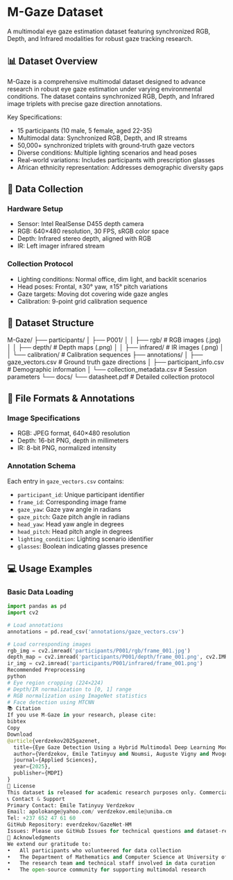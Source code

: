 # M-Gaze Dataset

A multimodal eye gaze estimation dataset featuring synchronized RGB, Depth, and Infrared modalities for robust gaze tracking research.

## 📊 Dataset Overview

M-Gaze is a comprehensive multimodal dataset designed to advance research in robust eye gaze estimation under varying environmental conditions. The dataset contains synchronized RGB, Depth, and Infrared image triplets with precise gaze direction annotations.

Key Specifications:
- 15 participants (10 male, 5 female, aged 22-35)
- Multimodal data: Synchronized RGB, Depth, and IR streams
- 50,000+ synchronized triplets with ground-truth gaze vectors
- Diverse conditions: Multiple lighting scenarios and head poses
- Real-world variations: Includes participants with prescription glasses
- African ethnicity representation: Addresses demographic diversity gaps

## 🔬 Data Collection

### Hardware Setup
- Sensor: Intel RealSense D455 depth camera
- RGB: 640×480 resolution, 30 FPS, sRGB color space
- Depth: Infrared stereo depth, aligned with RGB
- IR: Left imager infrared stream

### Collection Protocol
- Lighting conditions: Normal office, dim light, and backlit scenarios
- Head poses: Frontal, ±30° yaw, ±15° pitch variations
- Gaze targets: Moving dot covering wide gaze angles
- Calibration: 9-point grid calibration sequence

## 📁 Dataset Structure
M-Gaze/
├── participants/
│ ├── P001/
│ │ ├── rgb/ # RGB images (.jpg)
│ │ ├── depth/ # Depth maps (.png)
│ │ ├── infrared/ # IR images (.png)
│ │ └── calibration/ # Calibration sequences
├── annotations/
│ ├── gaze_vectors.csv # Ground truth gaze directions
│ ├── participant_info.csv # Demographic information
│ └── collection_metadata.csv # Session parameters
└── docs/
└── datasheet.pdf # Detailed collection protocol

## 📄 File Formats & Annotations

### Image Specifications
- RGB: JPEG format, 640×480 resolution
- Depth: 16-bit PNG, depth in millimeters
- IR: 8-bit PNG, normalized intensity

### Annotation Schema
Each entry in `gaze_vectors.csv` contains:
- `participant_id`: Unique participant identifier
- `frame_id`: Corresponding image frame
- `gaze_yaw`: Gaze yaw angle in radians
- `gaze_pitch`: Gaze pitch angle in radians
- `head_yaw`: Head yaw angle in degrees
- `head_pitch`: Head pitch angle in degrees
- `lighting_condition`: Lighting scenario identifier
- `glasses`: Boolean indicating glasses presence

## 💻 Usage Examples

### Basic Data Loading
```python
import pandas as pd
import cv2

# Load annotations
annotations = pd.read_csv('annotations/gaze_vectors.csv')

# Load corresponding images
rgb_img = cv2.imread('participants/P001/rgb/frame_001.jpg')
depth_map = cv2.imread('participants/P001/depth/frame_001.png', cv2.IMREAD_ANYDEPTH)
ir_img = cv2.imread('participants/P001/infrared/frame_001.png')
Recommended Preprocessing
python
# Eye region cropping (224×224)
# Depth/IR normalization to [0, 1] range
# RGB normalization using ImageNet statistics
# Face detection using MTCNN
📚 Citation
If you use M-Gaze in your research, please cite:
bibtex
Copy
Download
@article{verdzekov2025gazenet,
  title={Eye Gaze Detection Using a Hybrid Multimodal Deep Learning Model for Assistive Technology},
  author={Verdzekov, Emile Tatinyuy and Noumsi, Auguste Vigny and Mvogo, Joseph and Fono, Louis Aimé},
  journal={Applied Sciences},
  year={2025},
  publisher={MDPI}
}
📄 License
This dataset is released for academic research purposes only. Commercial use requires explicit permission.
📞 Contact & Support
Primary Contact: Emile Tatinyuy Verdzekov
Email: apolokange@yahoo.com/ verdzekov.emile@uniba.cm
Tel: +237 652 47 61 60
GitHub Repository: everdzekov/GazeNet-HM
Issues: Please use GitHub Issues for technical questions and dataset-related inquiries.
🙏 Acknowledgments
We extend our gratitude to:
•	All participants who volunteered for data collection
•	The Department of Mathematics and Computer Science at University of Douala
•	The research team and technical staff involved in data curation
•	The open-source community for supporting multimodal research

